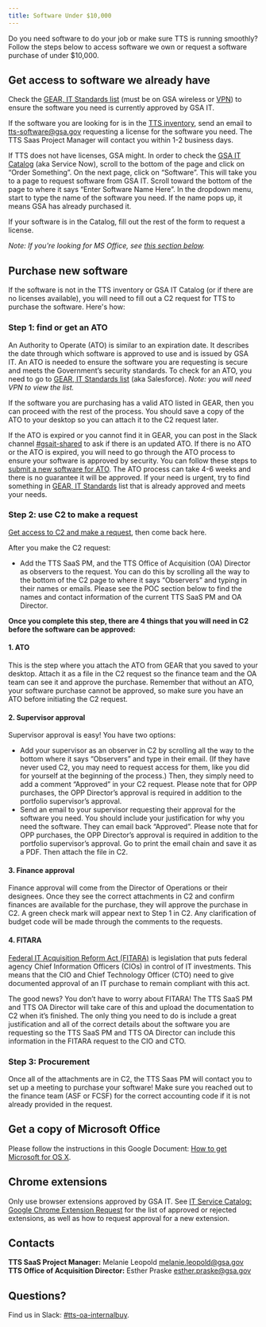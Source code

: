 ```yaml
---
title: Software Under $10,000
---
```


Do you need software to do your job or make sure TTS is running smoothly? Follow the steps below to access software we own or request a software purchase of under $10,000.

<!-- [Commented out until this page exists] If you need to purchase more expensive software, see [software requests over $10,000](). -->

## Get access to software we already have

Check the [GEAR, IT Standards list](https://ea.gsa.gov/#!/applications) (must be on GSA wireless or [VPN]({{site.baseurl}}/vmware-horizon/#logging-into-vmware-horizon)) to ensure the software you need is currently approved by GSA IT.

If the software you are looking for is in the [TTS inventory](https://docs.google.com/spreadsheets/d/15FxfSsf6i1bV7X1XBeJM0ok3LVCgbAGj-VFw7LdQ7qY/edit?usp=sharing), send an email to [tts-software@gsa.gov](mailto:tts-software@gsa.gov) requesting a license for the software you need. The TTS Saas Project Manager will contact you within 1-2 business days.

If TTS does not have licenses, GSA might. In order to check the [GSA IT Catalog](https://gsa.service-now.com/sp/) (aka Service Now), scroll to the bottom of the page and click on “Order Something”. On the next page, click on “Software”. This will take you to a page to request software from GSA IT. Scroll toward the bottom of the page to where it says “Enter Software Name Here”. In the dropdown menu, start to type the name of the software you need. If the name pops up, it means GSA has already purchased it.

If your software is in the Catalog, fill out the rest of the form to request a license.

_Note: If you're looking for MS Office, see [this section below](https://handbook.18f.gov/software/#get-a-copy-of-microsoft-office)._

## Purchase new software

If the software is not in the TTS inventory or GSA IT Catalog (or if there are no licenses available), you will need to fill out a C2 request for TTS to purchase the software. Here's how:

### Step 1: find or get an ATO

An Authority to Operate (ATO) is similar to an expiration date. It describes the date through which software is approved to use and is issued by GSA IT. An ATO is needed to ensure the software you are requesting is secure and meets the Government’s security standards. To check for an ATO, you need to go to [GEAR, IT Standards list](https://ea.gsa.gov/#!/itstandards) (aka Salesforce). *Note: you will need VPN to view the list.*

If the software you are purchasing has a valid ATO listed in GEAR, then you can proceed with the rest of the process. You should save a copy of the ATO to your desktop so you can attach it to the C2 request later. 

If the ATO is expired or you cannot find it in GEAR, you can post in the Slack channel [#gsait-shared](https://gsa-tts.slack.com/messages/gsait-shared/) to ask if there is an updated ATO. If there is no ATO or the ATO is expired, you will need to go through the ATO process to ensure your software is approved by security. You can follow these steps to [submit a new software for ATO](https://insite.gsa.gov/topics/information-technology/do-it-yourself-self-help/software-and-applications/software-downloads-and-requests/it-standards). The ATO process can take 4-6 weeks and there is no guarantee it will be approved. If your need is urgent, try to find something in [GEAR, IT Standards](https://ea.gsa.gov/#!/itstandards) list that is already approved and meets your needs.

### Step 2: use C2 to make a request

[Get access to C2 and make a request]({{site.baseurl}}/purchase-requests/#c2), then come back here.

After you make the C2 request:

* Add the TTS SaaS PM, and the TTS Office of Acquisition (OA) Director as observers to the request. You can do this by scrolling all the way to the bottom of the C2 page to where it says “Observers” and typing in their names or emails. Please see the POC section below to find the names and contact information of the current TTS SaaS PM and OA Director. 

**Once you complete this step, there are 4 things that you will need in C2 before the software can be approved:**

#### 1. ATO

This is the step where you attach the ATO from GEAR that you saved to your desktop. Attach it as a file in the C2 request so the finance team and the OA team can see it and approve the purchase. Remember that without an ATO, your software purchase cannot be approved, so make sure you have an ATO before initiating the C2 request.

#### 2. Supervisor approval

Supervisor approval is easy! You have two options: 

  - Add your supervisor as an observer in C2 by scrolling all the way to the bottom where it says “Observers” and type in their email. (If they have never used C2, you may need to request access for them, like you did for yourself at the beginning of the process.) Then, they simply need to add a comment “Approved” in your C2 request. Please note that for OPP purchases, the OPP Director’s approval is required in addition to the portfolio supervisor’s approval.
  - Send an email to your supervisor requesting their approval for the software you need. You should include your justification for why you need the software. They can email back “Approved”. Please note that for OPP purchases, the OPP Director’s approval is required in addition to the portfolio supervisor’s approval. Go to print the email chain and save it as a PDF. Then attach the file in C2. 

#### 3. Finance approval

Finance approval will come from the Director of Operations or their designees. Once they see the correct attachments in C2 and confirm finances are available for the purchase, they will approve the purchase in C2. A green check mark will appear next to Step 1 in C2. Any clarification of budget code will be made through the comments to the requests.

#### 4. FITARA

[Federal IT Acquisition Reform Act (FITARA)](https://management.cio.gov/) is legislation that puts federal agency Chief Information Officers (CIOs) in control of IT investments. This means that the CIO and Chief Technology Officer (CTO) need to give documented approval of an IT purchase to remain compliant with this act.

The good news? You don’t have to worry about FITARA! The TTS SaaS PM and TTS OA Director will take care of this and upload the documentation to C2 when it’s finished. The only thing you need to do is include a great justification and all of the correct details about the software you are requesting so the TTS SaaS PM and TTS OA Director can include this information in the FITARA request to the CIO and CTO.

### Step 3: Procurement

Once all of the attachments are in C2, the TTS Saas PM will contact you to set up a meeting to purchase your software! Make sure you reached out to the finance team (ASF or FCSF) for the correct accounting code if it is not already provided in the request. 

## Get a copy of Microsoft Office

Please follow the instructions in this Google Document: [How to get Microsoft for OS X](https://docs.google.com/document/d/1ca1Ka0R9XBaxRhpagGUKPgVzO589_bx89GWMogQintM/edit?usp=sharing).

## Chrome extensions

Only use browser extensions approved by GSA IT. See [IT Service Catalog: Google Chrome Extension Request](https://insite.gsa.gov/topics/information-technology/assistance-and-help-desks/service-catalog/it-service-catalog-google-chrome-extension-request?term=google%20extensions) for the list of approved or rejected extensions, as well as how to request approval for a new extension.

## Contacts

**TTS SaaS Project Manager:** Melanie Leopold [melanie.leopold@gsa.gov](mailto:melanie.leopold@gsa.gov)  
**TTS Office of Acquisition Director:** Esther Praske [esther.praske@gsa.gov](mailto:esther.praske@gsa.gov)

## Questions?

Find us in Slack: [#tts-oa-internalbuy](https://gsa-tts.slack.com/messages/tts-oa-internalbuy).



